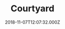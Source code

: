 ---
date: 2018-11-07T12:07:32.000Z
title: Courtyard
latitude: 52.03809203187758
longitude: 0.7270416006518613
category: checkin
---